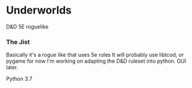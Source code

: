 # Underworlds
D&amp;D 5E roguelike

### The Jist
Basically it's a rogue like that uses 5e rules 
It will probably use libtcod, or pygame for now I'm working on adapting the D&D ruleset into python. GUI later.  

Python 3.7

